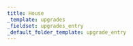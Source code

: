 ```yaml
---
title: House
_template: upgrades
_fieldset: upgrades_entry
_default_folder_template: upgrade_entry
---
```


